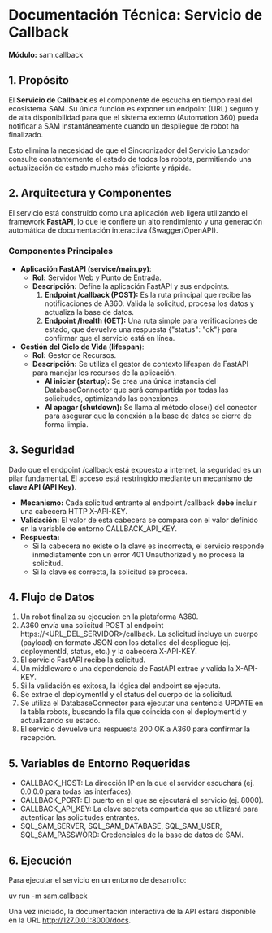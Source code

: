 # **Documentación Técnica: Servicio de Callback**

**Módulo:** sam.callback

## **1\. Propósito**

El **Servicio de Callback** es el componente de escucha en tiempo real del ecosistema SAM. Su única función es exponer un endpoint (URL) seguro y de alta disponibilidad para que el sistema externo (Automation 360\) pueda notificar a SAM instantáneamente cuando un despliegue de robot ha finalizado.

Esto elimina la necesidad de que el Sincronizador del Servicio Lanzador consulte constantemente el estado de todos los robots, permitiendo una actualización de estado mucho más eficiente y rápida.

## **2\. Arquitectura y Componentes**

El servicio está construido como una aplicación web ligera utilizando el framework **FastAPI**, lo que le confiere un alto rendimiento y una generación automática de documentación interactiva (Swagger/OpenAPI).

### **Componentes Principales**

* **Aplicación FastAPI (service/main.py)**:  
  * **Rol:** Servidor Web y Punto de Entrada.  
  * **Descripción:** Define la aplicación FastAPI y sus endpoints.  
    1. **Endpoint /callback (POST):** Es la ruta principal que recibe las notificaciones de A360. Valida la solicitud, procesa los datos y actualiza la base de datos.  
    2. **Endpoint /health (GET):** Una ruta simple para verificaciones de estado, que devuelve una respuesta {"status": "ok"} para confirmar que el servicio está en línea.  
* **Gestión del Ciclo de Vida (lifespan)**:  
  * **Rol:** Gestor de Recursos.  
  * **Descripción:** Se utiliza el gestor de contexto lifespan de FastAPI para manejar los recursos de la aplicación.  
    * **Al iniciar (startup):** Se crea una única instancia del DatabaseConnector que será compartida por todas las solicitudes, optimizando las conexiones.  
    * **Al apagar (shutdown):** Se llama al método close() del conector para asegurar que la conexión a la base de datos se cierre de forma limpia.

## **3\. Seguridad**

Dado que el endpoint /callback está expuesto a internet, la seguridad es un pilar fundamental. El acceso está restringido mediante un mecanismo de **clave API (API Key)**.

* **Mecanismo:** Cada solicitud entrante al endpoint /callback **debe** incluir una cabecera HTTP X-API-KEY.  
* **Validación:** El valor de esta cabecera se compara con el valor definido en la variable de entorno CALLBACK\_API\_KEY.  
* **Respuesta:**  
  * Si la cabecera no existe o la clave es incorrecta, el servicio responde inmediatamente con un error 401 Unauthorized y no procesa la solicitud.  
  * Si la clave es correcta, la solicitud se procesa.

## **4\. Flujo de Datos**

1. Un robot finaliza su ejecución en la plataforma A360.  
2. A360 envía una solicitud POST al endpoint https://\<URL\_DEL\_SERVIDOR\>/callback. La solicitud incluye un cuerpo (payload) en formato JSON con los detalles del despliegue (ej. deploymentId, status, etc.) y la cabecera X-API-KEY.  
3. El servicio FastAPI recibe la solicitud.  
4. Un middleware o una dependencia de FastAPI extrae y valida la X-API-KEY.  
5. Si la validación es exitosa, la lógica del endpoint se ejecuta.  
6. Se extrae el deploymentId y el status del cuerpo de la solicitud.  
7. Se utiliza el DatabaseConnector para ejecutar una sentencia UPDATE en la tabla robots, buscando la fila que coincida con el deploymentId y actualizando su estado.  
8. El servicio devuelve una respuesta 200 OK a A360 para confirmar la recepción.

## **5\. Variables de Entorno Requeridas**

* CALLBACK\_HOST: La dirección IP en la que el servidor escuchará (ej. 0.0.0.0 para todas las interfaces).  
* CALLBACK\_PORT: El puerto en el que se ejecutará el servicio (ej. 8000).  
* CALLBACK\_API\_KEY: La clave secreta compartida que se utilizará para autenticar las solicitudes entrantes.  
* SQL\_SAM\_SERVER, SQL\_SAM\_DATABASE, SQL\_SAM\_USER, SQL\_SAM\_PASSWORD: Credenciales de la base de datos de SAM.

## **6\. Ejecución**

Para ejecutar el servicio en un entorno de desarrollo:

uv run \-m sam.callback

Una vez iniciado, la documentación interactiva de la API estará disponible en la URL http://127.0.0.1:8000/docs.